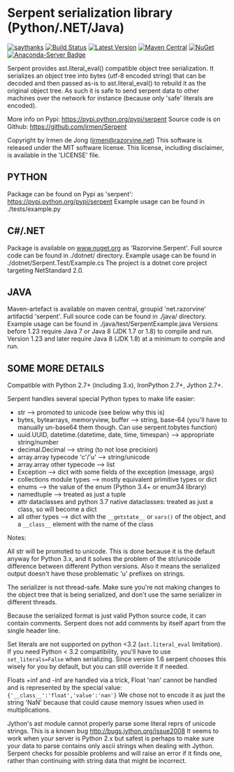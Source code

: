 Serpent serialization library (Python/.NET/Java)
================================================

[![saythanks](https://img.shields.io/badge/say-thanks-ff69b4.svg)](https://saythanks.io/to/irmen)
[![Build Status](https://travis-ci.org/irmen/Serpent.svg?branch=master)](https://travis-ci.org/irmen/Serpent)
[![Latest Version](https://img.shields.io/pypi/v/Serpent.svg)](https://pypi.python.org/pypi/Serpent/)
[![Maven Central](https://img.shields.io/maven-central/v/net.razorvine/serpent.svg)](http://search.maven.org/#search|ga|1|g%3A%22net.razorvine%22%20AND%20a%3A%22serpent%22)
[![NuGet](https://img.shields.io/nuget/v/Razorvine.Serpent.svg)](https://www.nuget.org/packages/Razorvine.Serpent/)
[![Anaconda-Server Badge](https://anaconda.org/conda-forge/serpent/badges/version.svg)](https://anaconda.org/conda-forge/serpent)

Serpent provides ast.literal_eval() compatible object tree serialization.
It serializes an object tree into bytes (utf-8 encoded string) that can be decoded and then
passed as-is to ast.literal_eval() to rebuild it as the original object tree.
As such it is safe to send serpent data to other machines over the network for instance
(because only 'safe' literals are encoded).

More info on Pypi: https://pypi.python.org/pypi/serpent
Source code is on Github: https://github.com/irmen/Serpent

Copyright by Irmen de Jong (irmen@razorvine.net)
This software is released under the MIT software license.
This license, including disclaimer, is available in the 'LICENSE' file.


PYTHON
------
Package can be found on Pypi as 'serpent': https://pypi.python.org/pypi/serpent
Example usage can be found in ./tests/example.py


C#/.NET
-------
Package is available on www.nuget.org as 'Razorvine.Serpent'.
Full source code can be found in ./dotnet/ directory.
Example usage can be found in ./dotnet/Serpent.Test/Example.cs
The project is a dotnet core project targeting NetStandard 2.0.


JAVA
----
Maven-artefact is available on maven central, groupid 'net.razorvine' artifactid 'serpent'.
Full source code can be found in ./java/ directory.
Example usage can be found in ./java/test/SerpentExample.java
Versions before 1.23 require Java 7 or Java 8 (JDK 1.7 or 1.8) to compile and run.
Version 1.23 and later require Java 8 (JDK 1.8) at a minimum to compile and run.


SOME MORE DETAILS
-----------------
Compatible with Python 2.7+ (including 3.x), IronPython 2.7+, Jython 2.7+.

Serpent handles several special Python types to make life easier:

 - str  --> promoted to unicode (see below why this is)
 - bytes, bytearrays, memoryview, buffer  --> string, base-64
   (you'll have to manually un-base64 them though. Can use serpent.tobytes function)
 - uuid.UUID, datetime.{datetime, date, time, timespan}  --> appropriate string/number
 - decimal.Decimal  --> string (to not lose precision)
 - array.array typecode 'c'/'u' --> string/unicode
 - array.array other typecode --> list
 - Exception  --> dict with some fields of the exception (message, args)
 - collections module types  --> mostly equivalent primitive types or dict
 - enums --> the value of the enum (Python 3.4+ or enum34 library)
 - namedtuple --> treated as just a tuple
 - attr dataclasses and python 3.7 native dataclasses: treated as just a class, so will become a dict
 - all other types  --> dict with the ``__getstate__`` or ``vars()`` of the object, and a ``__class__`` element with the name of the class 

Notes:

All str will be promoted to unicode. This is done because it is the
default anyway for Python 3.x, and it solves the problem of the str/unicode
difference between different Python versions. Also it means the serialized
output doesn't have those problematic 'u' prefixes on strings.

The serializer is not thread-safe. Make sure you're not making changes
to the object tree that is being serialized, and don't use the same
serializer in different threads.

Because the serialized format is just valid Python source code, it can
contain comments. Serpent does not add comments by itself apart from the
single header line.

Set literals are not supported on python <3.2 (``ast.literal_eval``
limitation). If you need Python < 3.2 compatibility, you'll have to use
``set_literals=False`` when serializing. Since version 1.6 serpent chooses
this wisely for you by default, but you can still override it if needed.

Floats +inf and -inf are handled via a trick, Float 'nan' cannot be handled
and is represented by the special value:  ``{'__class__':'float','value':'nan'}``
We chose not to encode it as just the string 'NaN' because that could cause
memory issues when used in multiplications.

Jython's ast module cannot properly parse some literal reprs of unicode strings.
This is a known bug http://bugs.jython.org/issue2008
It seems to work when your server is Python 2.x but safest is perhaps to make
sure your data to parse contains only ascii strings when dealing with Jython.
Serpent checks for possible problems and will raise an error if it finds one,
rather than continuing with string data that might be incorrect.
